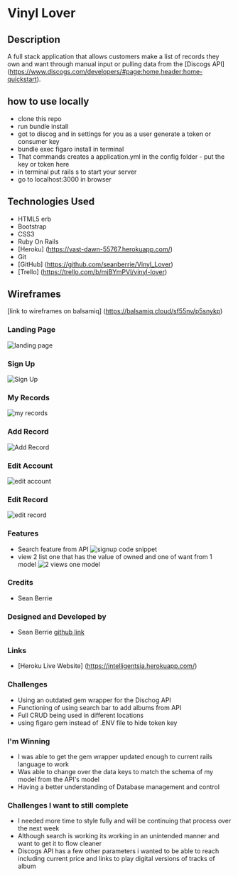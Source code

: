 # Vinyl Lover
## Description
A full stack application that allows customers make a list of records they own and want through manual input or pulling data from the [Discogs API] (https://www.discogs.com/developers/#page:home,header:home-quickstart).

## how to use locally
* clone this repo
* run bundle install
* got to discog and in settings for you as a user generate a token or consumer key
* bundle exec figaro install in terminal
* That commands creates a application.yml in the config folder - put the key or token here
* in terminal put rails s to start your server
* go to localhost:3000 in browser

## Technologies Used
* HTML5 erb
* Bootstrap
* CSS3
* Ruby On Rails
* [Heroku] (https://vast-dawn-55767.herokuapp.com/)
* Git
* [GitHub] (https://github.com/seanberrie/Vinyl_Lover)
* [Trello] (https://trello.com/b/mjBYmPVl/vinyl-lover) 
## Wireframes
[link to wireframes on balsamiq] (https://balsamiq.cloud/sf55nv/p5snykp)
### Landing Page
![landing page](https://i.imgur.com/oRDqyWl.png)

### Sign Up
![Sign Up](https://i.imgur.com/m2LQFes.png)

### My Records
![my records](https://i.imgur.com/ZUocNgv.png)

### Add Record
![Add Record](https://i.imgur.com/QTKU0s9.png)

### Edit Account
![edit account](https://i.imgur.com/6zfCmWZ.png)

### Edit Record
![edit record](https://i.imgur.com/ohmKT8Z.png)

### Features

* Search feature from API
  ![signup code snippet](https://i.imgur.com/OdRcpdi.png)
* view 2 list one that has the value of owned and one of want from 1 model
 ![2 views one model](https://i.imgur.com/khBmVJR.png)

### Credits

 * Sean Berrie


### Designed and Developed by

 * Sean Berrie [github link](https://github.com/seanberrie "My Github link")

### Links
 * [Heroku Live Website] (https://intelligentsia.herokuapp.com/)

### Challenges
* Using an outdated gem wrapper for the Dischog API
* Functioning of using search bar to add albums from API
* Full CRUD being used in different locations
* using figaro gem instead of .ENV file to hide token key

### I'm Winning 
* I was able to get the gem wrapper updated enough to current rails language to work
* Was able to change over the data keys to match the schema of my model from the API's model
* Having a better understanding of Database management and control

### Challenges I want to still complete
* I needed more time to style fully and will be continuing that process over the next week
* Although search is working its working in an unintended manner and want to get it to flow cleaner
* Discogs API has a few other parameters i wanted to be able to reach including current price and links to play digital versions of tracks of album
